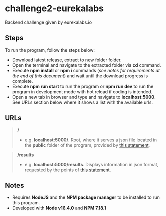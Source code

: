 # challenge2-eurekalabs

Backend challenge given by eurekalabs.io

## Steps

To run the program, follow the steps below:
- Download latest release, extract to new folder folder.
- Open the terminal and navigate to the extracted folder via **cd** command.
- Execute **npm install** or **npm i** commands (*see notes for requirements at the end of this document*) and wait until the download progress is complete.
- Execute **npm run start** to run the program or **npm run dev** to run the program in development mode with hot reload if coding is intended.
- Open a new tab in browser and type and navigate to **localhost:5000**. See URLs section below where it shows a list with the available urls.

## URLs
> **/**
> - e.g. **localhost:5000/**. Root, where it serves a json file located in the **public** folder of the program, provided by [this statement](https://github.com/eurekalabs-io/challenges/blob/main/backend/algorithms/rally/rally.md).

> **/results**
> - e.g. **localhost:5000/results**. Displays information in json format, requested by the points of [this statement](https://github.com/eurekalabs-io/challenges/blob/main/backend/algorithms/rally/rally.md). 

## Notes

- Requires **NodeJS** and the **NPM package manager** to be installed to run this program.
- Developed with **Node v16.4.0** and **NPM 7.18.1**